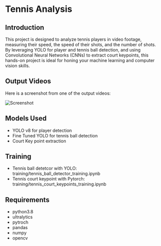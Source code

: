 
# Tennis Analysis

## Introduction
This project is designed to analyze tennis players in video footage, measuring their speed, the speed of their shots, and the number of shots. By leveraging YOLO for player and tennis ball detection, and using Convolutional Neural Networks (CNNs) to extract court keypoints, this hands-on project is ideal for honing your machine learning and computer vision skills.


## Output Videos
Here is a screenshot from one of the output videos:

![Screenshot](output_videos/screenshot.jpeg)

## Models Used
* YOLO v8 for player detection
* Fine Tuned YOLO for tennis ball detection
* Court Key point extraction

## Training
* Tennis ball detetcor with YOLO: training/tennis_ball_detector_training.ipynb
* Tennis court keypoint with Pytorch: training/tennis_court_keypoints_training.ipynb

## Requirements
* python3.8
* ultralytics
* pytroch
* pandas
* numpy 
* opencv
